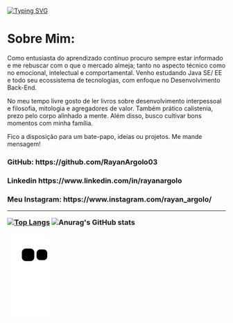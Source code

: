 
<!--  NOME CARREGANDO -->
[![Typing SVG](https://readme-typing-svg.herokuapp.com/?color=beige&size=35&center=true&vCenter=true&width=1000&lines=Hello_World!+Meu+Nome+é+Rayan+Argolo;Desenvolvedor+Java+em+Formação;+:%29)](https://git.io/typing-svg)

# Sobre Mim:

Como entusiasta do aprendizado contínuo procuro sempre estar informado e me rebuscar com o que o mercado almeja; tanto no aspecto técnico como no emocional, intelectual e comportamental. Venho estudando Java SE/ EE e todo seu ecossistema de tecnologias, com enfoque no Desenvolvimento Back-End.

No meu tempo livre gosto de ler livros sobre desenvolvimento interpessoal e filosofia, mitologia e agregadores de valor. Também prático calistenia, prezo pelo corpo alinhado a mente. Além disso, busco cultivar bons momentos com minha família. 

Fico a disposição para um bate-papo, ideias ou projetos. Me mande mensagem!

<h3> GitHub:
https://github.com/RayanArgolo03
<h3>Linkedin
https://www.linkedin.com/in/rayanargolo
<h3>Meu Instagram:
https://www.instagram.com/rayan_argolo/
  <hr>
   
   
   [![Top Langs](https://github-readme-stats.vercel.app/api/top-langs/?username=RayanArgolo03)](https://github.com/RayanArgolo03/github-readme-stats)
![Anurag's GitHub stats](https://github-readme-stats.vercel.app/api?username=RayanArgolo03&show_icons=true&theme=radical)


 ![Snake animation](https://github.com/RayanArgolo03/RayanArgolo03/blob/output/github-contribution-grid-snake.svg)

</div>
